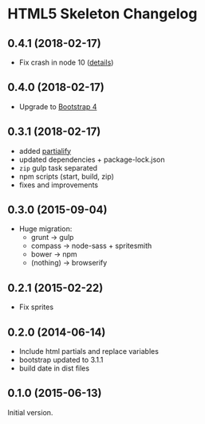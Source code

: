 # HTML5 Skeleton Changelog

## 0.4.1 (2018-02-17)
* Fix crash in node 10 ([details](https://github.com/gulpjs/gulp/issues/2162))

## 0.4.0 (2018-02-17)
* Upgrade to [Bootstrap 4](https://github.com/twbs/bootstrap)

## 0.3.1 (2018-02-17)
  * added [partialify](https://github.com/bclinkinbeard/partialify)
  * updated dependencies + package-lock.json
  * `zip` gulp task separated
  * npm scripts (start, build, zip)
  * fixes and improvements

## 0.3.0 (2015-09-04)
* Huge migration:
  * grunt -> gulp
  * compass -> node-sass + spritesmith
  * bower -> npm
  * (nothing) -> browserify

## 0.2.1 (2015-02-22)
  * Fix sprites

## 0.2.0 (2014-06-14)
  * Include html partials and replace variables
  * bootstrap updated to 3.1.1
  * build date in dist files
  
## 0.1.0 (2015-06-13)
Initial version.
